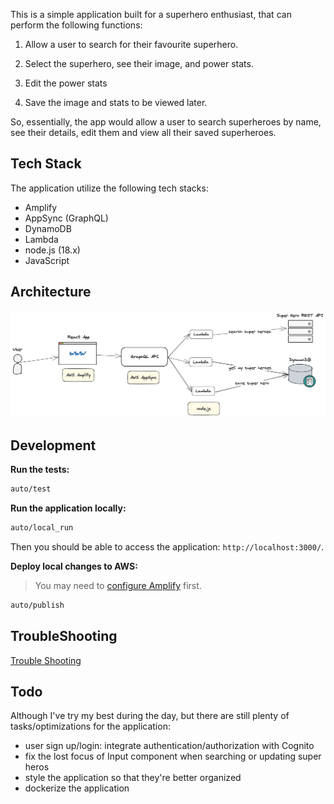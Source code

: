 This is a simple application built for a superhero enthusiast, that can perform the following functions:

1. Allow a user to search for their favourite superhero.

2. Select the superhero, see their image, and power stats.

3. Edit the power stats

4. Save the image and stats to be viewed later.

So, essentially, the app would allow a user to search superheroes by name, see their details, edit them and view all their saved superheroes.

## Tech Stack

The application utilize the following tech stacks:

- Amplify
- AppSync (GraphQL)
- DynamoDB
- Lambda
- node.js (18.x)
- JavaScript

## Architecture

![Super Hero Architecture](./docs/superhero-architecture.png)

## Development

**Run the tests:**

```bash
auto/test
```

**Run the application locally:**

```bash
auto/local_run
```

Then you should be able to access the application: `http://localhost:3000/`.

**Deploy local changes to AWS:**

> You may need to [configure Amplify](https://docs.amplify.aws/cli/start/install/#option-2-follow-the-instructions) first.

```bash
auto/publish
```

## TroubleShooting

[Trouble Shooting](./docs/troubleshooting.md)

## Todo

Although I've try my best during the day, but there are still plenty of tasks/optimizations for the application:

- user sign up/login: integrate authentication/authorization with Cognito
- fix the lost focus of Input component when searching or updating super heros
- style the application so that they're better organized
- dockerize the application
